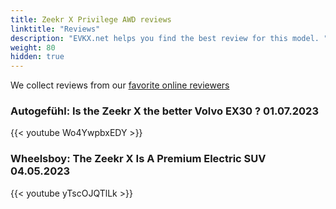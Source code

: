 ```yaml
---
title: Zeekr X Privilege AWD reviews
linktitle: "Reviews"
description: "EVKX.net helps you find the best review for this model. "
weight: 80
hidden: true
---
```

<object class="img-fluid" type="image/svg+xml" data="../modelnavigation.svg"></object>
We collect reviews from our [favorite online reviewers](/guides/evreviewers/)

### Autogefühl: Is the Zeekr X the better Volvo EX30 ? 01.07.2023

{{< youtube Wo4YwpbxEDY >}}

### Wheelsboy: The Zeekr X Is A Premium Electric SUV 04.05.2023

{{< youtube yTscOJQTlLk >}}


